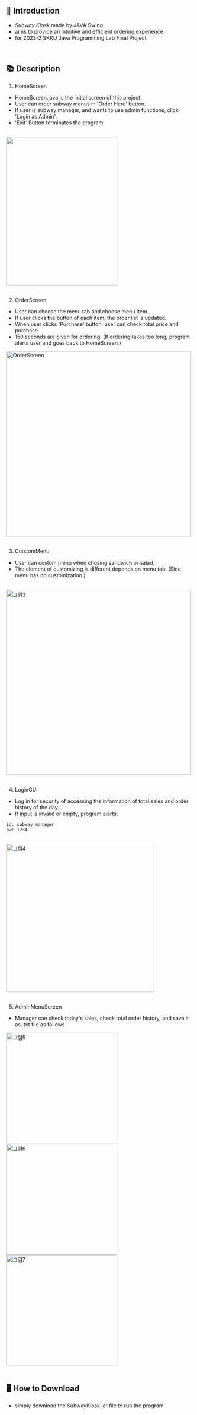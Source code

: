   🥪 **Introduction**
  -------------
  + *Subway Kiosk* made by JAVA Swing
  + aims to provide an intuitive and efficient ordering experience
  + for 2023-2 SKKU Java Programming Lab Final Project
  
  <br/>
  
  📚 **Description**
  -----------------
1. HomeScreen <br/>
 + HomeScreen.java is the initial screen of this project.
 + User can order subway menus in 'Order Here' button.
 + If user is subway manager, and wants to use admin functions, click 'Login as Admin'.
 + 'Exit' Button terminates the program.
 <br/>
<img src = "https://github.com/applepops/java_swing_subway_kiosk/assets/101245685/c3121317-742f-4aa6-afef-d281ed2927de" width="300" height="400"/>
<br/><br/>

2. OrderScreen <br/>

  * User can choose the menu tab and choose menu item.
  * If user clicks the button of each item, the order list is updated.
  * When user clicks 'Purchase' button, user can check total price and purchase.
  * 150 seconds are given for ordering. (If ordering takes too long, program alerts user and goes back to HomeScreen.) <br/>
<img width="500" alt="OrderScreen" src="https://github.com/applepops/java_swing_subway_kiosk/assets/101245685/88c3d4b1-eb66-4792-8fe6-a3723fe8b399">
  <br/>  <br/>
  
3. CutstomMenu <br/>

  + User can custom menu when chosing sandwich or salad.
  + The element of customizing is different depends on menu tab. (Side menu has no customization.)
<br/>
<img width="500" alt="그림3" src="https://github.com/applepops/java_swing_subway_kiosk/assets/101245685/f084cbab-2168-43da-b56e-26f7a31139f0">
  <br/>  <br/>
  
4. LoginGUI <br/>

  + Log in for security of accessing the information of total sales and order history of the day.
  + If input is invalid or empty, program alerts.
    
  ```
  id: subway_manager
  pw: 1234
  ```

<br/>
<img width="400" alt="그림4" src="https://github.com/applepops/java_swing_subway_kiosk/assets/101245685/70f3d556-33a6-4c44-b55b-3dc3ccb39fcd">
  <br/>  <br/>
  
5. AdminMenuScreen <br/>

+ Manager can check today's sales, check total order history, and save it as .txt file as follows.
<img width="300" alt="그림5" src="https://github.com/applepops/java_swing_subway_kiosk/assets/101245685/69960d5c-d27c-4384-b104-78de6f7a195a">
  <br/>
<img width="300" alt="그림6" src="https://github.com/applepops/java_swing_subway_kiosk/assets/101245685/efa3544d-68b5-4919-96e7-6aa40a4ad8d6">
<br/>
<img width="300" alt="그림7" src="https://github.com/applepops/java_swing_subway_kiosk/assets/101245685/a46fbbeb-c958-4053-b3cd-3d21371ac3e0">
<br/>

  <br/>

🖥️ **How to Download**
  -----------------
+ simply download the SubwayKiosk.jar file to run the program.

